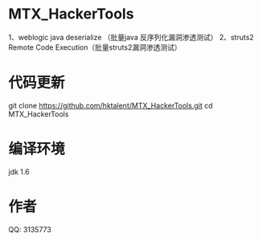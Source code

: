 # MTX_HackerTools
1、weblogic java deserialize （批量java 反序列化漏洞渗透测试）
2、struts2 Remote Code Execution（批量struts2漏洞渗透测试）

# 代码更新
git clone https://github.com/hktalent/MTX_HackerTools.git
cd MTX_HackerTools
# 编译环境
jdk 1.6

# 作者
QQ: 3135773
